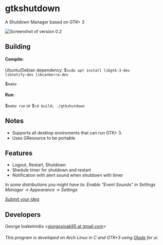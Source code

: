 # gtkshutdown #
A Shutdown Manager based on GTK+ 3

![Screenshot of version 0.2](https://i.imgur.com/hmmMu0Z.png)

## Building ##

#### Compile: ####

Ubuntu/Debian dependency: $<code>sudo apt install libgtk-3-dev libnotify-dev libcanberra-dev</code>

$<code>make</code>

#### Run: ####

$<code>make run</code>  or  $<code>cd build; ./gtkshutdown</code>


## Notes ##

* Supports all desktop enviroments that can run GTK+ 3.
* Uses GResource to be portable

## Features ##

* Logout, Restart, Shutdown
* Shedule timer for shutdown and restart
* Notification with alert sound when shutdown with timer

*In some distributions you might have to: Enable "Event Sounds" in Settings Manager -> Appearance -> Settings*

*[Submit your idea](https://github.com/giorgosioak/gtkshutdown/issues/new)*

## Developers ##

George Ioakeimidis <[giorgosioak95 at gmail.com](mailto:giorgosioak95@gmail.com?Subject=gtkshutdown)>

###### _This program is developed on Arch Linux in C and GTK+3 using [Glade](https://glade.gnome.org/) for ui._ ######
